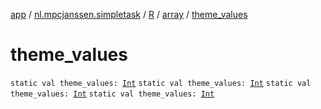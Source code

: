 [app](../../../index.md) / [nl.mpcjanssen.simpletask](../../index.md) / [R](../index.md) / [array](index.md) / [theme_values](.)

# theme_values

`static val theme_values: `[`Int`](https://kotlinlang.org/api/latest/jvm/stdlib/kotlin/-int/index.html)
`static val theme_values: `[`Int`](https://kotlinlang.org/api/latest/jvm/stdlib/kotlin/-int/index.html)
`static val theme_values: `[`Int`](https://kotlinlang.org/api/latest/jvm/stdlib/kotlin/-int/index.html)
`static val theme_values: `[`Int`](https://kotlinlang.org/api/latest/jvm/stdlib/kotlin/-int/index.html)
